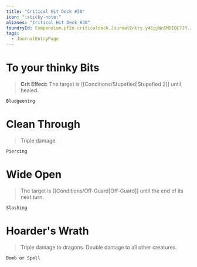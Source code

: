 ```yaml
---
title: "Critical Hit Deck #30"
icon: ":sticky-note:"
aliases: "Critical Hit Deck #30"
foundryId: Compendium.pf2e.criticaldeck.JournalEntry.y4EgjWn5MDIQC7JR.JournalEntryPage.bLrBNA83wIHBP2Y0
tags:
  - JournalEntryPage
---
```

# To your thinky Bits

> **Crit Effect:** The target is [[Conditions/Stupefied|Stupefied 2]] until healed.

`Bludgeoning`

# Clean Through

> Triple damage.

`Piercing`

# Wide Open

> The target is [[Conditions/Off-Guard|Off-Guard]] until the end of its next turn.

`Slashing`

# Hoarder's Wrath

> Triple damage to dragons. Double damage to all other creatures.

`Bomb or Spell`